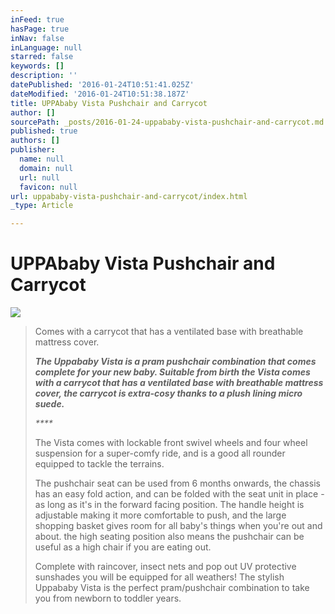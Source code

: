 ```yaml
---
inFeed: true
hasPage: true
inNav: false
inLanguage: null
starred: false
keywords: []
description: ''
datePublished: '2016-01-24T10:51:41.025Z'
dateModified: '2016-01-24T10:51:38.187Z'
title: UPPAbaby Vista Pushchair and Carrycot
author: []
sourcePath: _posts/2016-01-24-uppababy-vista-pushchair-and-carrycot.md
published: true
authors: []
publisher:
  name: null
  domain: null
  url: null
  favicon: null
url: uppababy-vista-pushchair-and-carrycot/index.html
_type: Article

---
```

# UPPAbaby Vista Pushchair and Carrycot
![](https://the-grid-user-content.s3-us-west-2.amazonaws.com/90b92713-5e99-4923-b71c-c0873d76498b.jpg)

> Comes with a carrycot that has a ventilated base with breathable mattress cover.
> 
> _**The Uppababy Vista is a pram pushchair combination that comes complete for your new baby. Suitable from birth the Vista comes with a carrycot that has a ventilated base with breathable mattress cover, the carrycot is extra-cosy thanks to a plush lining micro suede.**_
> 
> _****_
> 
> The Vista comes with lockable front swivel wheels and four wheel suspension for a super-comfy ride, and is a good all rounder equipped to tackle the terrains.
> 
> The pushchair seat can be used from 6 months onwards, the chassis has an easy fold action, and can be folded with the seat unit in place - as long as it's in the forward facing position. The handle height is adjustable making it more comfortable to push, and the large shopping basket gives room for all baby's things when you're out and about. the high seating position also means the pushchair can be useful as a high chair if you are eating out.
> 
> Complete with raincover, insect nets and pop out UV protective sunshades you will be equipped for all weathers! The stylish Uppababy Vista is the perfect pram/pushchair combination to take you from newborn to toddler years.